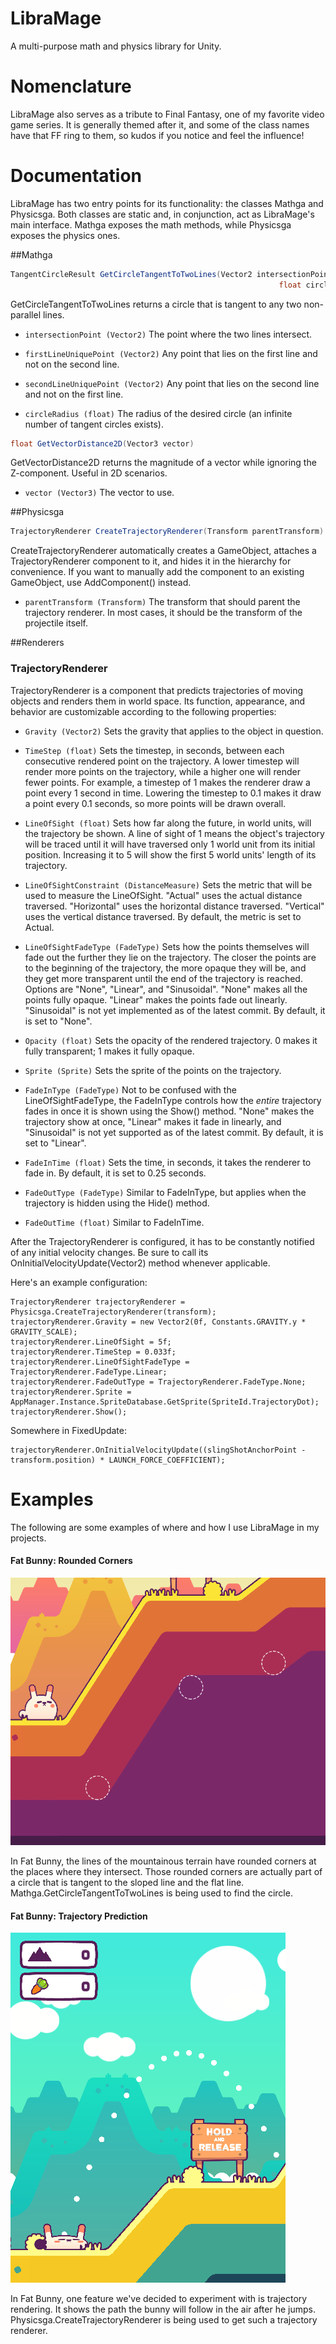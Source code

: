 # LibraMage
A multi-purpose math and physics library for Unity.

# Nomenclature
LibraMage also serves as a tribute to Final Fantasy, one of my favorite video game series. It is generally themed after it, and some of the class names have that FF ring to them, so kudos if you notice and feel the influence!

# Documentation
LibraMage has two entry points for its functionality: the classes Mathga and Physicsga. Both classes are static and, in conjunction, act as LibraMage's main interface. Mathga exposes the math methods, while Physicsga exposes the physics ones.

##Mathga
```cs
TangentCircleResult GetCircleTangentToTwoLines(Vector2 intersectionPoint, Vector2 firstLineUniquePoint, Vector2 secondLineUniquePoint,
                                                            float circleRadius)
```
GetCircleTangentToTwoLines returns a circle that is tangent to any two non-parallel lines.

* ```intersectionPoint (Vector2)``` The point where the two lines intersect.

* ```firstLineUniquePoint (Vector2)``` Any point that lies on the first line and not on the second line.

* ```secondLineUniquePoint (Vector2)``` Any point that lies on the second line and not on the first line.

* ```circleRadius (float)``` The radius of the desired circle (an infinite number of tangent circles exists).

```cs
float GetVectorDistance2D(Vector3 vector)
```
GetVectorDistance2D returns the magnitude of a vector while ignoring the Z-component. Useful in 2D scenarios.

* ```vector (Vector3)``` The vector to use.

##Physicsga
```cs
TrajectoryRenderer CreateTrajectoryRenderer(Transform parentTransform)
```
CreateTrajectoryRenderer automatically creates a GameObject, attaches a TrajectoryRenderer component to it, and hides it in the hierarchy for convenience. If you want to manually add the component to an existing GameObject, use AddComponent<TrajectoryRenderer>() instead.

* ```parentTransform (Transform)``` The transform that should parent the trajectory renderer. In most cases, it should be the transform of the projectile itself.

##Renderers

### TrajectoryRenderer

TrajectoryRenderer is a component that predicts trajectories of moving objects and renders them in world space. Its function, appearance, and behavior are customizable according to the following properties:

* ```Gravity (Vector2)``` Sets the gravity that applies to the object in question.

* ```TimeStep (float)``` Sets the timestep, in seconds, between each consecutive rendered point on the trajectory. A lower timestep will render more points on the trajectory, while a higher one will render fewer points. For example, a timestep of 1 makes the renderer draw a point every 1 second in time. Lowering the timestep to 0.1 makes it draw a point every 0.1 seconds, so more points will be drawn overall.

* ```LineOfSight (float)``` Sets how far along the future, in world units, will the trajectory be shown. A line of sight of 1 means the object's trajectory will be traced until it will have traversed only 1 world unit from its initial position. Increasing it to 5 will show the first 5 world units' length of its trajectory.

* ```LineOfSightConstraint (DistanceMeasure)``` Sets the metric that will be used to measure the LineOfSight. "Actual" uses the actual distance traversed. "Horizontal" uses the horizontal distance traversed. "Vertical" uses the vertical distance traversed. By default, the metric is set to Actual.

* ```LineOfSightFadeType (FadeType)``` Sets how the points themselves will fade out the further they lie on the trajectory. The closer the points are to the beginning of the trajectory, the more opaque they will be, and they get more transparent until the end of the trajectory is reached. Options are "None", "Linear", and "Sinusoidal". "None" makes all the points fully opaque. "Linear" makes the points fade out linearly. "Sinusoidal" is not yet implemented as of the latest commit. By default, it is set to "None". 

* ```Opacity (float)``` Sets the opacity of the rendered trajectory. 0 makes it fully transparent; 1 makes it fully opaque.

* ```Sprite (Sprite)``` Sets the sprite of the points on the trajectory.

* ```FadeInType (FadeType)``` Not to be confused with the LineOfSightFadeType, the FadeInType controls how the _entire_ trajectory fades in once it is shown using the Show() method. "None" makes the trajectory show at once, "Linear" makes it fade in linearly, and "Sinusoidal" is not yet supported as of the latest commit. By default, it is set to "Linear".

* ```FadeInTime (float)``` Sets the time, in seconds, it takes the renderer to fade in. By default, it is set to 0.25 seconds.

* ```FadeOutType (FadeType)``` Similar to FadeInType, but applies when the trajectory is hidden using the Hide() method.

* ```FadeOutTime (float)``` Similar to FadeInTime.

After the TrajectoryRenderer is configured, it has to be constantly notified of any initial velocity changes. Be sure to call its OnInitialVelocityUpdate(Vector2) method whenever applicable.

Here's an example configuration:

```
TrajectoryRenderer trajectoryRenderer = Physicsga.CreateTrajectoryRenderer(transform);
trajectoryRenderer.Gravity = new Vector2(0f, Constants.GRAVITY.y * GRAVITY_SCALE);
trajectoryRenderer.LineOfSight = 5f;
trajectoryRenderer.TimeStep = 0.033f;
trajectoryRenderer.LineOfSightFadeType = TrajectoryRenderer.FadeType.Linear;
trajectoryRenderer.FadeOutType = TrajectoryRenderer.FadeType.None;
trajectoryRenderer.Sprite = AppManager.Instance.SpriteDatabase.GetSprite(SpriteId.TrajectoryDot);
trajectoryRenderer.Show();
```

Somewhere in FixedUpdate:

```
trajectoryRenderer.OnInitialVelocityUpdate((slingShotAnchorPoint - transform.position) * LAUNCH_FORCE_COEFFICIENT);
```

# Examples
The following are some examples of where and how I use LibraMage in my projects.
#### Fat Bunny: Rounded Corners
![Fat Bunny](img/GetTangentCircleExample.png)

In Fat Bunny, the lines of the mountainous terrain have rounded corners at the places where they intersect. Those rounded corners are actually part of a circle that is tangent to the sloped line and the flat line. Mathga.GetCircleTangentToTwoLines is being used to find the circle. 


#### Fat Bunny: Trajectory Prediction
![Fat Bunny](img/TrajectoryPredictionExample.png)

In Fat Bunny, one feature we've decided to experiment with is trajectory rendering. It shows the path the bunny will follow in the air after he jumps. Physicsga.CreateTrajectoryRenderer is being used to get such a trajectory renderer.